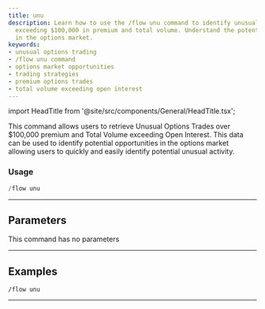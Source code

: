 ```yaml
---
title: unu
description: Learn how to use the /flow unu command to identify unusual options trades
  exceeding $100,000 in premium and total volume. Understand the potential opportunities
  in the options market.
keywords:
- unusual options trading
- /flow unu command
- options market opportunities
- trading strategies
- premium options trades
- total volume exceeding open interest
---
```


import HeadTitle from '@site/src/components/General/HeadTitle.tsx';

<HeadTitle title="unu - Flow - Flow - Telegram - Reference | OpenBB Bot Docs" />

This command allows users to retrieve Unusual Options Trades over $100,000 premium and Total Volume exceeding Open Interest. This data can be used to identify potential opportunities in the options market allowing users to quickly and easily identify potential unusual activity.

### Usage

```python wordwrap
/flow unu
```

---

## Parameters

This command has no parameters



---

## Examples

```
/flow unu
```

---
